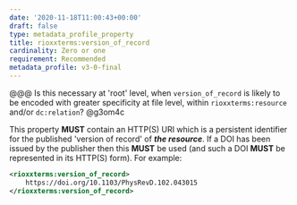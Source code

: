 ```yaml
---
date: '2020-11-18T11:00:43+00:00'
draft: false
type: metadata_profile_property
title: rioxxterms:version_of_record
cardinality: Zero or one
requirement: Recommended
metadata_profile: v3-0-final
---
```


@@@ Is this necessary at 'root' level, when `version_of_record` is likely to be encoded with greater specificity at file level, within `rioxxterms:resource` and/or `dc:relation`? @g3om4c

This property **MUST** contain an HTTP(S) URI which is a persistent identifier for the published 'version of record' of ***the resource***. If a DOI has been issued by the publisher then this **MUST** be used (and such a DOI **MUST** be represented in its HTTP(S) form). For example:

```xml
<rioxxterms:version_of_record>
    https://doi.org/10.1103/PhysRevD.102.043015
</rioxxterms:version_of_record>
```

